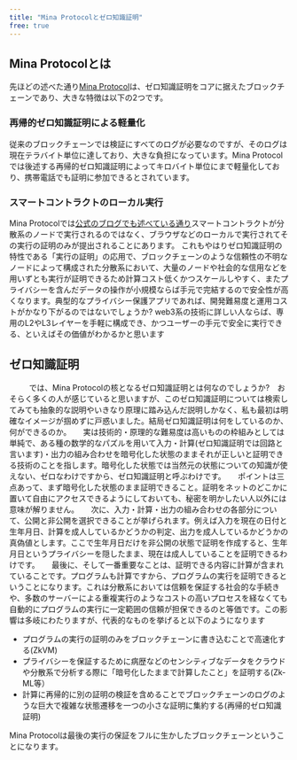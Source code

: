 ```yaml
---
title: "Mina Protocolとゼロ知識証明"
free: true
---
```


## Mina Protocolとは

先ほどの述べた通り[Mina Protocol](https://minaprotocol.com)は、ゼロ知識証明をコアに据えたブロックチェーンであり、大きな特徴は以下の2つです。


### 再帰的ゼロ知識証明による軽量化

  従来のブロックチェーンでは検証にすべてのログが必要なのですが、そのログは現在テラバイト単位に達しており、大きな負担になっています。Mina Protocolでは後述する再帰的ゼロ知識証明によってキロバイト単位にまで軽量化しており、携帯電話でも証明に参加できるとされています。

### スマートコントラクトのローカル実行

Mina Protocolでは[公式のブログでも述べている通り](https://minaprotocol.com/blog/mina-mindset)スマートコントラクトが分散系のノードで実行されるのではなく、ブラウザなどのローカルで実行されてその実行の証明のみが提出されることにあります。
これもやはりゼロ知識証明の特性である「実行の証明」の応用で、ブロックチェーンのような信頼性の不明なノードによって構成された分散系において、大量のノードや社会的な信用などを用いずとも実行が証明できるため計算コスト低くかつスケールしやすく、またプライバシーを含んだデータの操作が小規模ならば手元で完結するので安全性が高くなります。典型的なプライバシー保護アプリであれば、開発難易度と運用コストがかなり下がるのではないでしょうか?
web3系の技術に詳しい人ならば、専用のL2やL3レイヤーを手軽に構成でき、かつユーザーの手元で安全に実行できる、といえばその価値がわかるかと思います


## ゼロ知識証明
　
　
では、Mina Protocolの核となるゼロ知識証明とは何なのでしょうか?　おそらく多くの人が感じていると思いますが、このゼロ知識証明については検索してみても抽象的な説明やいきなり原理に踏み込んだ説明しかなく、私も最初は明確なイメージが掴めずに戸惑いました。結局ゼロ知識証明は何をしているのか、何ができるのか。
　 
実は技術的・原理的な難易度は高いものの枠組みとしては単純で、ある種の数学的なパズルを用いて入力・計算(ゼロ知識証明では回路と言います)・出力の組み合わせを暗号化した状態のままそれが正しいと証明できる技術のことを指します。暗号化した状態では当然元の状態についての知識が使えない、ゼロなわけですから、ゼロ知識証明と呼ぶわけです。
　
ポイントは三点あって、まず暗号化した状態のまま証明できること。証明をネットのどこかに置いて自由にアクセスできるようにしておいても、秘密を明かしたい人以外には意味が解りません。
　
次に、入力・計算・出力の組み合わせの各部分について、公開と非公開を選択できることが挙げられます。例えば入力を現在の日付と生年月日、計算を成人しているかどうかの判定、出力を成人しているかどうかの真偽値とします。ここで生年月日だけを非公開の状態で証明を作成すると、生年月日というプライバシーを隠したまま、現在は成人していることを証明できるわけです。
　
最後に、そして一番重要なことは、証明できる内容に計算が含まれていることです。プログラムも計算ですから、プログラムの実行を証明できるということになります。これは分散系においては信頼を保証する社会的な手続きや、多数のサーバーによる重複実行のようなコストの高いプロセスを経なくても自動的にプログラムの実行に一定範囲の信頼が担保できるのと等価です。この影響は多岐にわたりますが、代表的なものを挙げると以下のようになります

- プログラムの実行の証明のみをブロックチェーンに書き込むことで高速化する(ZkVM)
- プライバシーを保証するために病歴などのセンシティブなデータをクラウドや分散系で分析する際に「暗号化したままで計算したこと」を証明する(Zk-ML等）
- 計算に再帰的に別の証明の検証を含めることでブロックチェーンのログのような巨大で複雑な状態遷移を一つの小さな証明に集約する(再帰的ゼロ知識証明)

Mina Protocolは最後の実行の保証をフルに生かしたブロックチェーンということになります。




